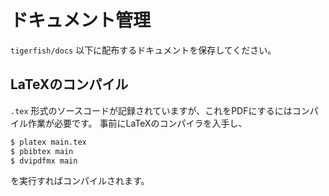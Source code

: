 # ドキュメント管理

`tigerfish/docs` 以下に配布するドキュメントを保存してください。  
## LaTeXのコンパイル

`.tex` 形式のソースコードが記録されていますが、これをPDFにするにはコンパイル作業が必要です。
事前にLaTeXのコンパイラを入手し、

```sh
$ platex main.tex
$ pbibtex main
$ dvipdfmx main
```

を実行すればコンパイルされます。

